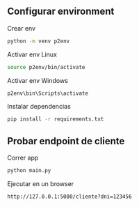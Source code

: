 ## Configurar environment
Crear env
```bash
python -m venv p2env
```

Activar env Linux
```bash
source p2env/bin/activate
```

Activar env Windows
```bash
p2env\bin\Scripts\activate
```

Instalar dependencias
```bash
pip install -r requirements.txt
```

## Probar endpoint de cliente
Correr app
```bash
python main.py
```

Ejecutar en un browser 
```
http://127.0.0.1:5000/cliente?dni=123456
```